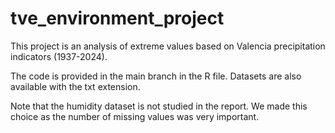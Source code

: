 # tve_environment_project

This project is an analysis of extreme values based on Valencia precipitation indicators (1937-2024). 

The code is provided in the main branch in the R file. Datasets are also available with the txt extension.

Note that the humidity dataset is not studied in the report. We made this choice as the number of missing values was very important.
